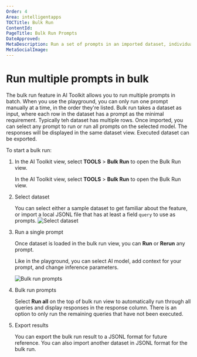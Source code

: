 ```yaml
---
Order: 4
Area: intelligentapps
TOCTitle: Bulk Run
ContentId:
PageTitle: Bulk Run Prompts
DateApproved:
MetaDescription: Run a set of prompts in an imported dataset, individually or in a full batch towards the selected genAI models and parameters.
MetaSocialImage:
---
```


# Run multiple prompts in bulk

The bulk run feature in AI Toolkit allows you to run multiple prompts in batch. When you use the playground, you can only run one prompt manually at a time, in the order they're listed. Bulk run takes a dataset as input, where each row in the dataset has a prompt as the minimal requirement. Typically teh dataset has multiple rows. Once imported, you can select any prompt to run or run all prompts on the selected model. The responses will be displayed in the same dataset view. Executed dataset can be exported.

To start a bulk run:

1. In the AI Toolkit view, select **TOOLS** > **Bulk Run** to open the Bulk Run view.

    In the AI Toolkit view, select **TOOLS** > **Bulk Run** to open the Bulk Run view.

1. Select dataset

    You can select either a sample dataset to get familiar about the feature, or import a local JSONL file that has at least a field `query` to use as prompts.
    ![Select dataset](./images/bulkrun/dataset.png)

1. Run a single prompt

    Once dataset is loaded in the bulk run view, you can **Run** or **Rerun** any prompt.

    Like in the playground, you can select AI model, add context for your prompt, and change inference parameters.

    ![Bulk run prompts](./images/bulkrun/bulkrun_one.png)

1. Bulk run prompts

    Select **Run all** on the top of bulk run view to automatically run through all queries and display responses in the response column. There is an option to only run the remaining queries that have not been executed.

1. Export results

    You can export the bulk run result to a JSONL format for future reference.
    You can also import another dataset in JSONL format for the bulk run.